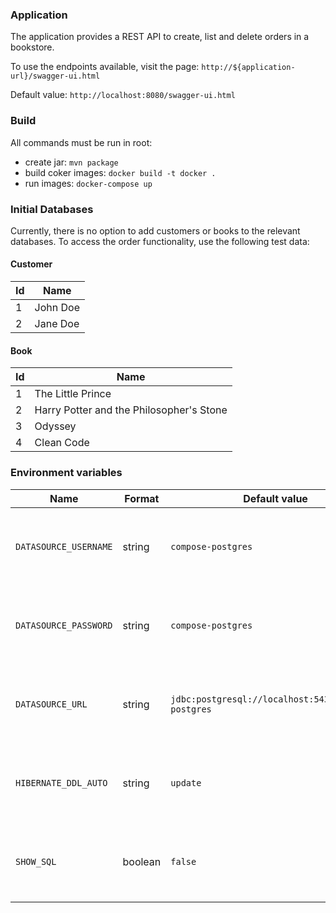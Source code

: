 ### Application

The application provides a REST API to create, list and delete orders in a bookstore.

To use the endpoints available, visit the page:
`http://${application-url}/swagger-ui.html`

Default value:
`http://localhost:8080/swagger-ui.html`


### Build

All commands must be run in root:

- create jar: `mvn package`
- build coker images: `docker build -t docker .`
- run images: `docker-compose up`

### Initial Databases

Currently, there is no option to add customers or books to the relevant databases. To access the order functionality,
use the following test data:

#### Customer

| Id                                        | Name
|-------------------------------------------|----------|
| 1                                         | John Doe |
| 2                                         | Jane Doe |

#### Book

| Id                                        | Name
|-------------------------------------------|----------|
| 1                                         | The Little Prince |
| 2                                         | Harry Potter and the Philosopher's Stone |
| 3                                         | Odyssey |
| 4                                         | Clean Code |

### Environment variables

| Name                                      | Format   | Default value                                      | Comment                                                    |
|-------------------------------------------|----------|----------------------------------------------------|------------------------------------------------------------|
| `DATASOURCE_USERNAME`                     | string   |`compose-postgres`                                  | Must match the docker-compose.yml db environment variables |
| `DATASOURCE_PASSWORD`                     | string   |`compose-postgres`                                  | Must match the docker-compose.yml db environment variables |
| `DATASOURCE_URL`                          | string   |`jdbc:postgresql://localhost:5432/compose-postgres` | Must match the docker-compose.yml db environment variables |
| `HIBERNATE_DDL_AUTO`                      | string   | `update`                                           | Options: validate, update, create, create-drop, none       |
| `SHOW_SQL`                                | boolean   | `false`                                           | Show sql queries on console. Only use it for development   |
